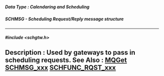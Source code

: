##### Data Type : Calendaring and Scheduling
##### SCHMSG - Scheduling Request/Reply message structure
---
##### #include <schgtw.h>
**Description :**
Used by gateways to pass in scheduling requests.
**See Also :**
[MQGet](D:/md_files/MQGet.md)
[SCHMSG_xxx](D:/md_files/SCHMSG_xxx.md)
[SCHFUNC_RQST_xxx](D:/md_files/SCHFUNC_RQST_xxx.md)
---
